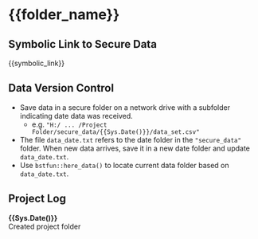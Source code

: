 # {{folder_name}}

## Symbolic Link to Secure Data
{{symbolic_link}}

## Data Version Control
- Save data in a secure folder on a network drive with a subfolder indicating date data was received.
  - e.g. `"H:/ ... /Project Folder/secure_data/{{Sys.Date()}}/data_set.csv"`
- The file `data_date.txt` refers to the date folder in the `"secure_data"` folder. When new data arrives, save it in a new date folder and update `data_date.txt`.
- Use `bstfun::here_data()` to locate current data folder based on `data_date.txt`.

## Project Log
**{{Sys.Date()}}**  
Created project folder
